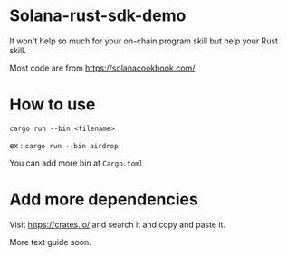 # Solana-rust-sdk-demo

It won't help so much for your on-chain program skill but help your Rust skill.

Most code are from https://solanacookbook.com/

# How to use

`cargo run --bin <filename>`

ex : `cargo run --bin airdrop`

You can add more bin at `Cargo.toml`

# Add more dependencies

Visit https://crates.io/ and search it and copy and paste it.

More text guide soon.
